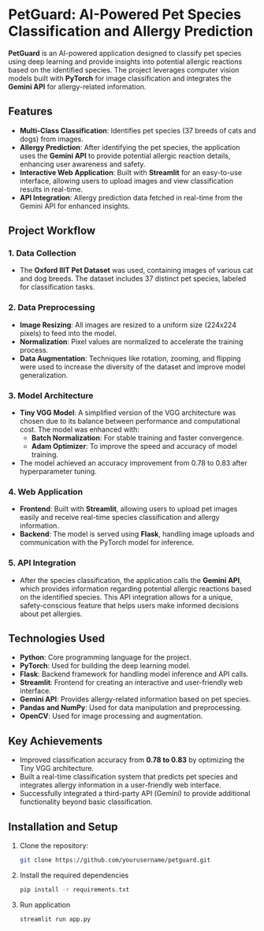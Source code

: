 # PetGuard: AI-Powered Pet Species Classification and Allergy Prediction

**PetGuard** is an AI-powered application designed to classify pet species using deep learning and provide insights into potential allergic reactions based on the identified species. The project leverages computer vision models built with **PyTorch** for image classification and integrates the **Gemini API** for allergy-related information.

## Features
- **Multi-Class Classification**: Identifies pet species (37 breeds of cats and dogs) from images.
- **Allergy Prediction**: After identifying the pet species, the application uses the **Gemini API** to provide potential allergic reaction details, enhancing user awareness and safety.
- **Interactive Web Application**: Built with **Streamlit** for an easy-to-use interface, allowing users to upload images and view classification results in real-time.
- **API Integration**: Allergy prediction data fetched in real-time from the Gemini API for enhanced insights.

## Project Workflow

### 1. **Data Collection**
   - The **Oxford IIIT Pet Dataset** was used, containing images of various cat and dog breeds. The dataset includes 37 distinct pet species, labeled for classification tasks.

### 2. **Data Preprocessing**
   - **Image Resizing**: All images are resized to a uniform size (224x224 pixels) to feed into the model.
   - **Normalization**: Pixel values are normalized to accelerate the training process.
   - **Data Augmentation**: Techniques like rotation, zooming, and flipping were used to increase the diversity of the dataset and improve model generalization.

### 3. **Model Architecture**
   - **Tiny VGG Model**: A simplified version of the VGG architecture was chosen due to its balance between performance and computational cost. The model was enhanced with:
     - **Batch Normalization**: For stable training and faster convergence.
     - **Adam Optimizer**: To improve the speed and accuracy of model training.
   - The model achieved an accuracy improvement from 0.78 to 0.83 after hyperparameter tuning.

### 4. **Web Application**
   - **Frontend**: Built with **Streamlit**, allowing users to upload pet images easily and receive real-time species classification and allergy information.
   - **Backend**: The model is served using **Flask**, handling image uploads and communication with the PyTorch model for inference.

### 5. **API Integration**
   - After the species classification, the application calls the **Gemini API**, which provides information regarding potential allergic reactions based on the identified species. This API integration allows for a unique, safety-conscious feature that helps users make informed decisions about pet allergies.

## Technologies Used
- **Python**: Core programming language for the project.
- **PyTorch**: Used for building the deep learning model.
- **Flask**: Backend framework for handling model inference and API calls.
- **Streamlit**: Frontend for creating an interactive and user-friendly web interface.
- **Gemini API**: Provides allergy-related information based on pet species.
- **Pandas and NumPy**: Used for data manipulation and preprocessing.
- **OpenCV**: Used for image processing and augmentation.

## Key Achievements
- Improved classification accuracy from **0.78 to 0.83** by optimizing the Tiny VGG architecture.
- Built a real-time classification system that predicts pet species and integrates allergy information in a user-friendly web interface.
- Successfully integrated a third-party API (Gemini) to provide additional functionality beyond basic classification.

## Installation and Setup
1. Clone the repository:
   ```bash
   git clone https://github.com/yourusername/petguard.git

2. Install the required dependencies
    ```bash
    pip install -r requirements.txt

4. Run application
    ```bash
   streamlit run app.py

